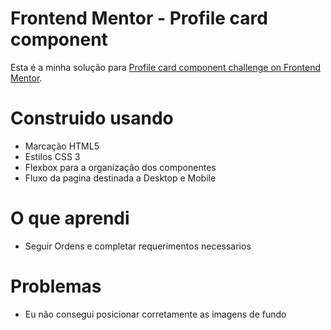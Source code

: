 # Frontend Mentor - Profile card component

Esta é a minha solução para [Profile card component challenge on Frontend Mentor](https://www.frontendmentor.io/challenges/profile-card-component-cfArpWshJ). 


# Construido usando

- Marcação HTML5
- Estilos CSS 3
- Flexbox para a organização dos componentes
- Fluxo da pagina destinada a Desktop e Mobile


# O que aprendi

- Seguir Ordens e completar requerimentos necessarios


# Problemas

- Eu não consegui posicionar corretamente as imagens de fundo